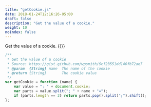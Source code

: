 ```yaml
---
title: "getCookie.js"
date: 2018-01-24T12:16:26-05:00
draft: false
description: "Get the value of a cookie."
weight: 10
noIndex: false
---
```


Get the value of a cookie. {{<learn-how hash="getting-a-cookie-value">}}

```js
/**
 * Get the value of a cookie
 * Source: https://gist.github.com/wpsmith/6cf23551dd140fb72ae7
 * @param  {String} name  The name of the cookie
 * @return {String}       The cookie value
 */
var getCookie = function (name) {
	var value = "; " + document.cookie;
	var parts = value.split("; " + name + "=");
	if (parts.length == 2) return parts.pop().split(";").shift();
};
```